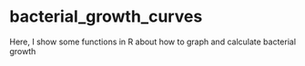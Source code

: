 # bacterial_growth_curves
Here, I show some functions in R about how to graph and calculate bacterial growth
